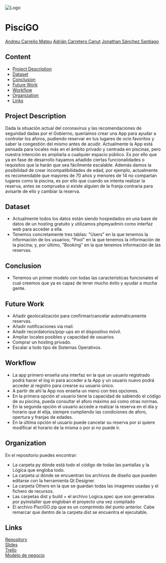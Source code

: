 ![Logo](https://github.com/comprometidosporelfuturo/equipo4/blob/master/Others/Logo.png)

# PisciGO
[Andreu Carreño Mateu](https://github.com/andreuCM11)
[Adrián Carretero Canut](https://github.com/acarreteroc99)
[Jonathan Sánchez Santiago](https://github.com/jonxir)


## Content
- [Project Description](#project-description)
- [Dataset](#dataset)
- [Conclusion](#conclusion)
- [Future Work](#future-work)
- [Workflow](#workflow)
- [Organization](#organization)
- [Links](#links)

## Project Description
Dada la situación actual del coronavirus y las recomendaciones de seguridad dadas por el Gobierno, queríamos crear una App para ayudar a controlar los aforos, pudiendo reservar en tus lugares de ocio favoritos y saber la congestión del mismo antes de acudir.
Actualmente la App está pensada para locales más en el ámbito privado y centrada en piscinas, pero nuestra intención es ampliarla a cualquier espacio público. Es por ello que ya en fase de desarrollo hayamos añadido ciertas funcionalidades o requisitos que la harán que sea fácilmente escalable.
Además damos la posibilidad de crear incompatibilidades de edad, por ejemplo, actualmente es recomendable que mayores de 70 años y menores de 14 no compartan lugares como la piscina, es por ello que cuando se intenta realizar la reserva, antes se comprueba si existe alguien de la franja contraria para avisarte de ello y cambiar la reserva.

## Dataset
- Actualmente todos los datos están siendo hospedados en una base de datos de un hosting gratuito y utilizamos phpmyadmin como interfaz web para acceder a ella.
- Tenemos concretamente tres tablas: "Users" en la que tenemos la información de los usuarios; "Pool" en la que tenemos la información de la piscina; y, por último, "Booking" en la que tenemos información de las reservas.

## Conclusion
 - Tenemos un primer modelo con todas las características funcionales el cual creemos que ya es capaz de tener mucho éxito y ayudar a mucha gente.

## Future Work
- Añadir geolocalización para confirmar/cancelar automáticamente reservas.
- Añadir notificaciones via mail.
- Añadir recordatorios/pop-ups en el dispositivo móvil.
- Ampliar locales posibles y capacidad de usuarios.
- Comprar un hosting privado.
- Escalar a todo tipo de Sistemas Operativos.

## Workflow
- La app primero enseña una interfaz en la que un usuario registrado podrá hacer el log in para acceder a la App y un usuario nuevo podrá acceder al registro para crearse su usuario único.
- A partir de ahí la App nos enseña un menú con tres opciones.
- En la primera opción el usuario tiene la capacidad de sabiendo el código de su piscina, pueda consultar el aforo máximo así como otras normas.
- En la segunda opción el usuario accede a realizar la reserva en el día y horario que él elija, siempre cumpliendo las condiciones de aforo, opertura y franjas de edades.
- En la última opción el usuario puede cancelar su reserva por si quiere modificar el horario de la misma o por si no puede ir.

## Organization
En el repositorio puedes encontrar:
- La carpeta py dónde está todo el código de todas las pantallas y la Lógica que engloba todo.
- La carpeta ui dónde se encuentran los archivos de diseño que pueden editarse con la herramienta Qt Designer.
- La carpeta Others en la que se guardan todas las imagenes usadas y el fichero de recursos.
- Las carpetas dist y build + el archivo Logica.spec que son generados por pyinstaller que engloban el proyecto una vez compilado
- El archivo PisciGO.zip que es un comprimido del punto anterior. Cabe remarcar que dentro de la carpeta dist se encuentra el ejecutable.

## Links

[Repository](https://github.com/comprometidosporelfuturo/equipo4)  
[Slides](https://docs.google.com/presentation/d/1SYobI8pTTekKPECIG84-9INWj7PrG2xXutOTHXiTiII/edit#slide=id.g8079223f8a_0_37228)  
[Trello](https://trello.com/b/FWFdPJ0H/hackathon-equipo-4-piscigo)  
[Modelo de negocio](https://docs.google.com/presentation/d/11uKw0O6_9FgidDC-1gPnMxbcq1KGC5IOKI82Grn2Xt0/edit?ts=5f007ed4)